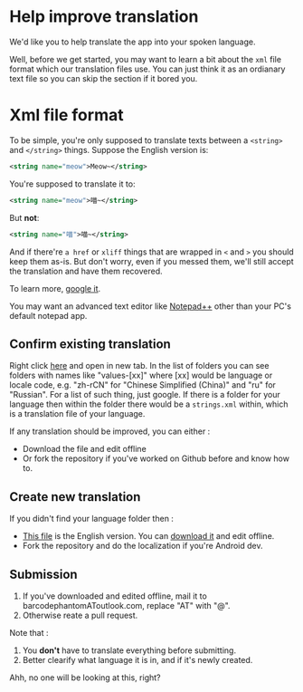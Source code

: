# Help improve translation

We'd like you to help translate the app into your spoken language.

Well, before we get started, you may want to learn a bit about the `xml` file format which our translation files use.
You can just think it as an ordianary text file so you can skip the section if it bored you.

# Xml file format

To be simple, you're only supposed to translate texts between a `<string>` and `</string>` things. Suppose the English version is:

```xml
<string name="meow">Meow~</string>
```

You're supposed to translate it to:

```xml
<string name="meow">喵~</string>
```

But **not**:

```xml
<string name="喵">喵~</string>
```

And if there're `a href` or `xliff` things that are wrapped in `<` and `>` you should keep them as-is.
But don't worry, even if you messed them, we'll still accept the translation and have them recovered.

To learn more, [google it](https://www.google.com/?q=xml%20format).

You may want an advanced text editor like [Notepad++](https://notepad-plus-plus.org/) other than your PC's
default notepad app.

## Confirm existing translation

Right click [here](https://github.com/oO0oO0oO0o0o00/blocktopograph/tree/master/app/src/main/res) and open in new tab.
In the list of folders you can see folders with names like "values-[xx]" where [xx] would be language or locale code,
e.g. "zh-rCN" for "Chinese Simplified (China)" and "ru" for "Russian". For a list of such thing, just google.
If there is a folder for your language then within the folder there would be a `strings.xml` within,
which is a translation file of your language. 

If any translation should be improved,
you can either :

* Download the file and edit offline
* Or fork the repository if you've worked on Github before and know how to.

## Create new translation

If you didn't find your language folder then :

* [This file](https://github.com/oO0oO0oO0o0o00/blocktopograph/blob/master/app/src/main/res/values/strings.xml) is the English version. You can [download it](https://github.com/oO0oO0oO0o0o00/blocktopograph/raw/master/app/src/main/res/values/strings.xml) and edit offline.
* Fork the repository and do the localization if you're Android dev.

## Submission

1. If you've downloaded and edited offline, mail it to barcodephantomAToutlook.com, replace "AT" with "@".
2. Otherwise reate a pull request.

Note that :

1. You **don't** have to translate everything before submitting.
2. Better clearify what language it is in, and if it's newly created.

Ahh, no one will be looking at this, right?
